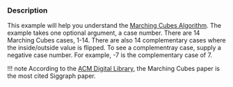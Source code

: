### Description

This example will help you understand the [Marching Cubes Algorithm](http://marchingcubes.org/images/f/f9/MarchingCubes.pdf). The example takes one optional argument, a case number. There are 14 Marching Cubes cases, 1-14. There are also 14 complementary cases where the inside/outside value is flipped. To see a complementray case, supply a negative case number. For example, -7 is the complementary case of 7.

!!! note
    According to the [ACM Digital Library](http://dl.acm.org/sig.cfm?id=SP932), the Marching Cubes paper is the most cited Siggraph paper.
